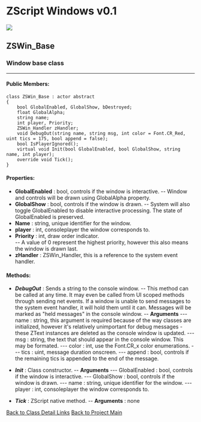 # ZScript Windows v0.1

![](https://github.com/Saican/ZSWin/blob/master/README/ZSWin_Logo.png)

## ZSWin_Base
### Window base class

------------


#### Public Members:
    class ZSWin_Base : actor abstract
    {
    	bool GlobalEnabled, GlobalShow, bDestroyed;
    	float GlobalAlpha;
    	string name;
    	int player, Priority;
    	ZSWin_Handler zHandler;
    	void DebugOut(string name, string msg, int color = Font.CR_Red, uint tics = 175, bool append = false);
    	bool IsPlayerIgnored();
    	virtual void Init(bool GlobalEnabled, bool GlobalShow, string name, int player);
    	override void Tick();
    }

#### Properties:
- **GlobalEnabled** : bool, controls if the window is interactive.
-- Window and controls will be drawn using GlobalAlpha property.
- **GlobalShow** : bool, controls if the window is drawn.
-- System will also toggle GlobalEnabled to disable interactive processing.  The state of GlobalEnabled is preserved.
- **Name** : string, unique identifier for the window.
- **player** : int, consoleplayer the window corresponds to.
- **Priority** : int, draw order indicator.  
-- A value of 0 represent the highest priority, however this also means the window is drawn last.
- **zHandler** : ZSWin_Handler, this is a reference to the system event handler.

#### Methods:
- ***DebugOut*** : Sends a string to the console window.
-- This method can be called at any time.  It may even be called from UI scoped methods through sending net events.  If a window is unable to send messages to the system event handler, it will hold them until it can.  Messages will be marked as "held messages" in the console window.
-- **Arguments**
--- name : string, this argument is required because of the way classes are initialized, however it's relatively unimportant for debug messages - these ZText instances are deleted as the console window is updated.
--- msg : string, the text that should appear in the console window.  This may be formated.
--- color : int, use the Font.CR_x color enumerations.
--- tics : uint, message duration onscreen.
--- append : bool, controls if the remaining tics is appended to the end of the message.

- ***Init*** : Class constructor.
-- **Arguments**
--- GlobalEnabled : bool, controls if the window is interactive.
--- GlobalShow : bool, controls if the window is drawn.
--- name : string, unique identifier for the window.
--- player : int, consoleplayer the window corresponds to.

- ***Tick*** : ZScript native method.
-- **Arguments** : none

[Back to Class Detail Links]()
[Back to Project Main](https://github.com/Saican/ZSWin "Back to Project Main")